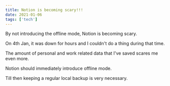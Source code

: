 ```yaml
---
title: Notion is becoming scary!!!
date: 2021-01-06
tags: ['tech']
---
```


By not introducing the offline mode, Notion is becoming scary.

On 4th Jan, it was down for hours and I couldn't do a thing during that time.

The amount of personal and work related data that I've saved scares me even more.

Notion should immediately introduce offline mode.

Till then keeping a regular local backup is very necessary.